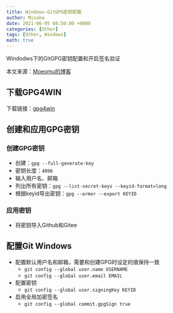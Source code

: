 ```yaml
---
title: Windows-GitGPG密钥配置
author: Misaka
date: 2021-06-05 08:50:00 +0800
categories: [Other]
tags: [Other, Windows]
math: true
---
```


Windodws下的GitGPG密钥配置和开启签名验证

本文来源：[Moeomu的博客](/posts/Windows-GitGPG密钥配置/)

## 下载GPG4WIN

下载链接：[gpg4win](https://www.gpg4win.org/thanks-for-download.html)

## 创建和应用GPG密钥

### 创建GPG密钥

- 创建：`gpg --full-generate-key`
- 密钥长度：`4096`
- 输入用户名、邮箱
- 列出所有密钥：`gpg --list-secret-keys --keyid-format=long`
- 根据keyid导出密钥：`gpg --armor --export KEYID`

### 应用密钥

- 将密钥导入Github和Gitee

## 配置Git Windows

- 配置默认用户名和邮箱，需要和创建GPG时设定的值保持一致
  - `git config --global user.name USERNAME`
  - `git config --global user.email EMAIL`
- 配置密钥
  - `git config --global user.signingKey KEYID`
- 启用全局加密签名
  - `git config --global commit.gpgSign true`

